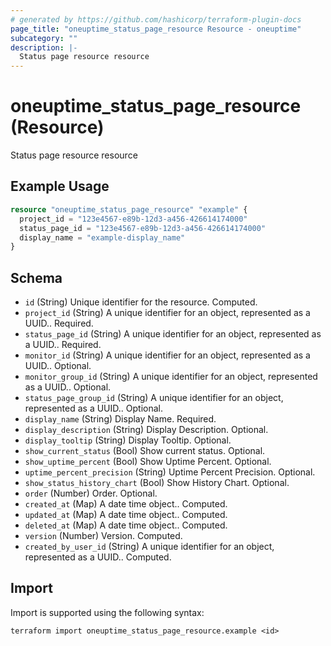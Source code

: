 ```yaml
---
# generated by https://github.com/hashicorp/terraform-plugin-docs
page_title: "oneuptime_status_page_resource Resource - oneuptime"
subcategory: ""
description: |-
  Status page resource resource
---
```


# oneuptime_status_page_resource (Resource)

Status page resource resource

## Example Usage

```terraform
resource "oneuptime_status_page_resource" "example" {
  project_id = "123e4567-e89b-12d3-a456-426614174000"
  status_page_id = "123e4567-e89b-12d3-a456-426614174000"
  display_name = "example-display_name"
}
```

## Schema

- `id` (String) Unique identifier for the resource. Computed.
- `project_id` (String) A unique identifier for an object, represented as a UUID.. Required.
- `status_page_id` (String) A unique identifier for an object, represented as a UUID.. Required.
- `monitor_id` (String) A unique identifier for an object, represented as a UUID.. Optional.
- `monitor_group_id` (String) A unique identifier for an object, represented as a UUID.. Optional.
- `status_page_group_id` (String) A unique identifier for an object, represented as a UUID.. Optional.
- `display_name` (String) Display Name. Required.
- `display_description` (String) Display Description. Optional.
- `display_tooltip` (String) Display Tooltip. Optional.
- `show_current_status` (Bool) Show current status. Optional.
- `show_uptime_percent` (Bool) Show Uptime Percent. Optional.
- `uptime_percent_precision` (String) Uptime Percent Precision. Optional.
- `show_status_history_chart` (Bool) Show History Chart. Optional.
- `order` (Number) Order. Optional.
- `created_at` (Map) A date time object.. Computed.
- `updated_at` (Map) A date time object.. Computed.
- `deleted_at` (Map) A date time object.. Computed.
- `version` (Number) Version. Computed.
- `created_by_user_id` (String) A unique identifier for an object, represented as a UUID.. Computed.

## Import

Import is supported using the following syntax:

```shell
terraform import oneuptime_status_page_resource.example <id>
```
